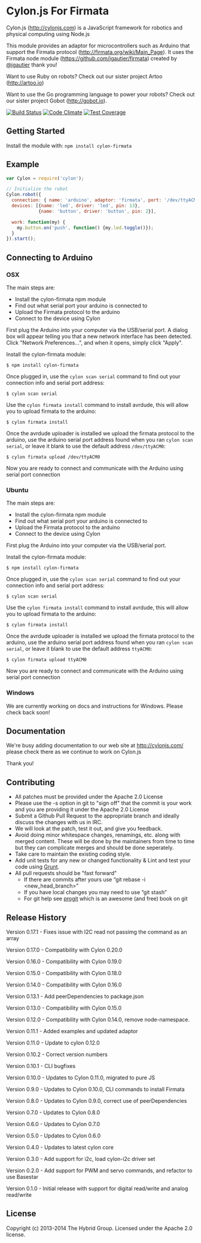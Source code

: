 # Cylon.js For Firmata

Cylon.js (http://cylonjs.com) is a JavaScript framework for robotics and physical computing using Node.js

This module provides an adaptor for microcontrollers such as Arduino that support the Firmata protocol (http://firmata.org/wiki/Main_Page). It uses the Firmata node module (https://github.com/jgautier/firmata) created by [@jgautier](https://github.com/jgautier) thank you!

Want to use Ruby on robots? Check out our sister project Artoo (http://artoo.io)

Want to use the Go programming language to power your robots? Check out our sister project Gobot (http://gobot.io).

[![Build Status](https://secure.travis-ci.org/hybridgroup/cylon-firmata.png?branch=master)](http://travis-ci.org/hybridgroup/cylon-firmata) [![Code Climate](https://codeclimate.com/github/hybridgroup/cylon-firmata/badges/gpa.svg)](https://codeclimate.com/github/hybridgroup/cylon-firmata) [![Test Coverage](https://codeclimate.com/github/hybridgroup/cylon-firmata/badges/coverage.svg)](https://codeclimate.com/github/hybridgroup/cylon-firmata)

## Getting Started
Install the module with: `npm install cylon-firmata`

## Example

```javascript
var Cylon = require('cylon');

// Initialize the robot
Cylon.robot({
  connection: { name: 'arduino', adaptor: 'firmata', port: '/dev/ttyACM0' },
  devices: [{name: 'led', driver: 'led', pin: 13},
            {name: 'button', driver: 'button', pin: 2}],

  work: function(my) {
    my.button.on('push', function() {my.led.toggle()});
  }
}).start();
```

## Connecting to Arduino

### OSX

The main steps are:
- Install the cylon-firmata npm module
- Find out what serial port your arduino is connected to
- Upload the Firmata protocol to the arduino
- Connect to the device using Cylon

First plug the Arduino into your computer via the USB/serial port. A dialog box will appear telling you that a new network interface has been detected. Click "Network Preferences...", and when it opens, simply click "Apply".

Install the cylon-firmata module:

```
$ npm install cylon-firmata
```

Once plugged in, use the `cylon scan serial` command to find out your connection info and serial port address:

```
$ cylon scan serial
```

Use the `cylon firmata install` command to install avrdude,
this will allow you to upload firmata to the arduino:

```
$ cylon firmata install
```

Once the avrdude uploader is installed we upload the firmata protocol to
the arduino, use the arduino serial port address found when you ran
`cylon scan serial`, or leave it blank to use the default address `/dev/ttyACM0`:

```
$ cylon firmata upload /dev/ttyACM0
```

Now you are ready to connect and communicate with the Arduino using serial port connection

### Ubuntu

The main steps are:
- Install the cylon-firmata npm module
- Find out what serial port your arduino is connected to
- Upload the Firmata protocol to the arduino
- Connect to the device using Cylon

First plug the Arduino into your computer via the USB/serial port.

Install the cylon-firmata module:

```
$ npm install cylon-firmata
```

Once plugged in, use the `cylon scan serial` command to find out your connection info and serial port address:

```
$ cylon scan serial
```

Use the `cylon firmata install` command to install avrdude,
this will allow you to upload firmata to the arduino:

```
$ cylon firmata install
```

Once the avrdude uploader is installed we upload the firmata protocol to
the arduino, use the arduino serial port address found when you ran
`cylon scan serial`, or leave it blank to use the default address `ttyACM0`:

```
$ cylon firmata upload ttyACM0
```

Now you are ready to connect and communicate with the Arduino using serial port connection

### Windows

We are currently working on docs and instructions for Windows. Please check back soon!

## Documentation
We're busy adding documentation to our web site at http://cylonjs.com/ please check there as we continue to work on Cylon.js

Thank you!

## Contributing

* All patches must be provided under the Apache 2.0 License
* Please use the -s option in git to "sign off" that the commit is your work and you are providing it under the Apache 2.0 License
* Submit a Github Pull Request to the appropriate branch and ideally discuss the changes with us in IRC.
* We will look at the patch, test it out, and give you feedback.
* Avoid doing minor whitespace changes, renamings, etc. along with merged content. These will be done by the maintainers from time to time but they can complicate merges and should be done seperately.
* Take care to maintain the existing coding style.
* Add unit tests for any new or changed functionality & Lint and test your code using [Grunt](http://gruntjs.com/).
* All pull requests should be "fast forward"
  * If there are commits after yours use “git rebase -i <new_head_branch>”
  * If you have local changes you may need to use “git stash”
  * For git help see [progit](http://git-scm.com/book) which is an awesome (and free) book on git

## Release History

Version 0.17.1 - Fixes issue with I2C read not passimg the command as an array

Version 0.17.0 - Compatibility with Cylon 0.20.0

Version 0.16.0 - Compatibility with Cylon 0.19.0

Version 0.15.0 - Compatibility with Cylon 0.18.0

Version 0.14.0 - Compatibility with Cylon 0.16.0

Version 0.13.1 - Add peerDependencies to package.json

Version 0.13.0 - Compatibility with Cylon 0.15.0

Version 0.12.0 - Compatibility with Cylon 0.14.0, remove node-namespace.

Version 0.11.1 - Added examples and updated adaptor

Version 0.11.0 - Update to cylon 0.12.0

Version 0.10.2 - Correct version numbers

Version 0.10.1 - CLI bugfixes

Version 0.10.0 - Updates to Cylon 0.11.0, migrated to pure JS

Version 0.9.0 - Updates to Cylon 0.10.0, CLI commands to install Firmata

Version 0.8.0 - Updates to Cylon 0.9.0, correct use of peerDependencies

Version 0.7.0 - Updates to Cylon 0.8.0

Version 0.6.0 - Updates to Cylon 0.7.0

Version 0.5.0 - Updates to Cylon 0.6.0

Version 0.4.0 - Updates to latest cylon core

Version 0.3.0 - Add support for i2c, load cylon-i2c driver set

Version 0.2.0 - Add support for PWM and servo commands, and refactor to use Basestar

Version 0.1.0 - Initial release with support for digital read/write and analog read/write

## License
Copyright (c) 2013-2014 The Hybrid Group. Licensed under the Apache 2.0 license.
